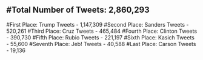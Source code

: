 #Total Number of Tweets: 2,860,293 
---
#First Place: Trump Tweets - 1,147,309
#Second Place: Sanders Tweets - 520,261
#Third Place: Cruz Tweets - 465,484
#Fourth Place: Clinton Tweets - 390,730
#Fifth Place: Rubio Tweets - 221,197
#Sixth Place: Kasich Tweets - 55,600
#Seventh Place: Jeb! Tweets - 40,588
#Last Place: Carson Tweets - 19,136
